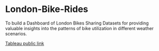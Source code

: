 # London-Bike-Rides
To build a Dashboard of London Bikes Sharing Datasets for providing valuable insights into the patterns of bike utilization in different weather scenarios.

[Tableau public link](https://public.tableau.com/app/profile/sreya.dinesh/viz/LondonBikeRides_17080966507750/Dashboard1)
